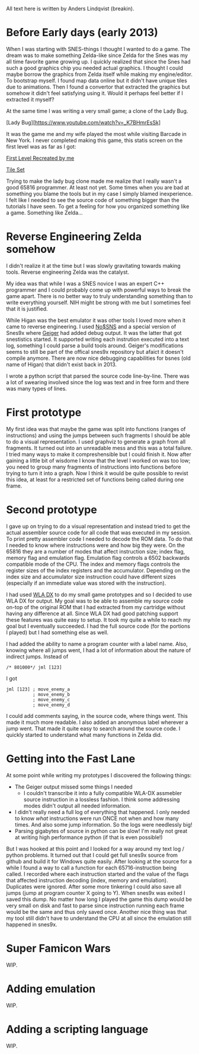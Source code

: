 All text here is written by Anders Lindqvist (breakin).

Before Early days (early 2013)
==============================
When I was starting with SNES-things I thought I wanted to do a game. The dream was to make something Zelda-like since Zelda for the Snes was my all time favorite game growing up. I quickly realized that since the Snes had such a good graphics chip you needed actual graphics. I thought I could maybe borrow the graphics from Zelda itself while making my engine/editor. To bootstrap myself. I found map data online but it didn't have unique tiles due to animations. Then I found a convertor that extracted the graphics but somehow it didn't feel satisfying using it. Would it perhaps feel better if I extracted it myself?

At the same time I was writing a very small game; a clone of the Lady Bug.

[Lady Bug][https://www.youtube.com/watch?v=_K7BHmrEsSk]

It was the game me and my wife played the most while visiting Barcade in New York. I never completed making this game, this statis screen on the first level was as far as I got:

[First Level Recreated by me](/docs_source/images/ladybug-level.png)

[Tile Set](/docs_source/images/ladybug-tiles.png)

Trying to make the lady bug clone made me realize that I really wasn't a good 65816 programmer. At least not yet. Some times when you are bad at something you blame the tools but in my case I simply blamed inexperience. I felt like I needed to see the source code of something bigger than the tutorials I have seen. To get a feeling for how you organized something like a game. Something like Zelda...

Reverse Engineering Zelda somehow
=================================
I didn't realize it at the time but I was slowly gravitating towards making tools. Reverse engineering Zelda was the catalyst.

My idea was that while I was a SNES novice I was an expert C++ programmer and I could probably come up with powerful ways to break the game apart. There is no better way to truly understanding something than to write everything yourself. NIH might be strong with me but I sometimes feel that it is justified.

While Higan was the best emulator it was other tools I loved more when it came to reverse engineering. I used [No$SNS](http://problemkaputt.de/sns.htm) and a special version of Snes9x where [Geiger](http://geigercount.net/crypt/) had added debug output. It was the latter that got snestistics started. It supported writing each instrution executed into a text log, something I could parse a build tools around. Geiger's modifications seems to still be part of the offical snes9x repository but afaict it doesn't compile anymore. There are now nice debugging capabilities for bsnes (old name of Higan) that didn't exist back in 2013.

I wrote a python script that parsed the source code line-by-line. There was a lot of swearing involved since the log was text and in free form and there was many types of lines.

First prototype
===============
My first idea was that maybe the game was split into functions (ranges of instructions) and using the jumps between such fragments I should be able to do a visual representation. I used graphviz to generate a graph from all fragments. It turned out into an unreadable mess and this was a total failure. I tried many ways to make it compreshensible but I could finish it. Now after gaining a little bit of wisdome I know that the level I worked on was too low; you need to group many fragments of instructions into functions before trying to turn it into a graph. Now I think it would be quite possible to revist this idea, at least for a restricted set of functions being called during one frame.

Second prototype
================
I gave up on trying to do a visual representation and instead tried to get the actual assembler source code for all code that was executed in my session. To print pretty assembler code I needed to decode the ROM data. To do that I needed to know where instructions were and how big they were. On the 65816 they are a number of modes that affect instruction size; index flag, memory flag and emulation flag. Emulation flag controls a 6502 backwards compatible mode of the CPU. The index and memory flags controls the register sizes of the index registers and the accumulator. Depending on the index size and accumulator size instruction could have different sizes (especially if an immediate value was stored with the instruction).

I had used [WLA DX](https://github.com/vhelin/wla-dx) to do my small game prototypes and so I decided to use WLA DX for output. My goal was to be able to assemble my source code on-top of the original ROM that I had extracted from my cartridge without having any difference at all. Since WLA DX had good patching support these features was quite easy to setup. It took my quite a while to reach my goal but I eventually succeeded. I had the full source code (for the portions I played) but I had something else as well.

I had added the ability to name a program counter with a label name. Also, knowing where all jumps went, I had a lot of information about the nature of indirect jumps. Instead of

~~~~~~~~~~~
/* 801000*/ jml [123] 
~~~~~~~~~~~
I got
~~~~~~~~~~~
jml [123] ; move_enemy_a
          ; move_enemy_b
          ; move_enemy_c
          ; move_enemy_d
~~~~~~~~~~~
I could add comments saying, in the source code, where things went. This made it much more readable. I also added an anonymous label wherever a jump went.
That made it quite easy to search around the source code. I quickly started to understand what many functions in Zelda did.

Getting into the Fast Lane
==========================
At some point while writing my prototypes I discovered the following things:

* The Geiger output missed some things I needed
	* I couldn't transcribe it into a fully compatible WLA-DX assmebler source instruction in a lossless fashion. I think some addressing modes didn't output all needed information.
* I didn't really need a full log of everything that happened. I only needed to know _what_ instructions were run ONCE not when and how many times. And also some jump information. So the logs were needlessly big!
* Parsing gigabytes of source in python can be slow! I'm really not great at writing high performance python (if that is even possible!)

But I was hooked at this point and I looked for a way around my text log / python problems. It turned out that I could get full snes9x source from github and build it for Windows quite easily. After looking at the source for a while I found a way to call a function for each 65716-instruction being called. I recorded where each instruction started and the value of the flags that affected instruction decoding (index, memory and emulation). Duplicates were ignored. After some more tinkering I could also save all jumps (jump at program counter X going to Y). When snes9x was exited I saved this dump. No matter how long I played the game this dump would be very small on disk and fast to parse since instruction running each frame would be the same and thus only saved once. Another nice thing was that my tool still didn't have to understand the CPU at all since the emulation still happened in snes9x.

Super Famicon Wars
==================
WIP.

Adding emulation
================
WIP.

Adding a scripting language
===========================
WIP.
